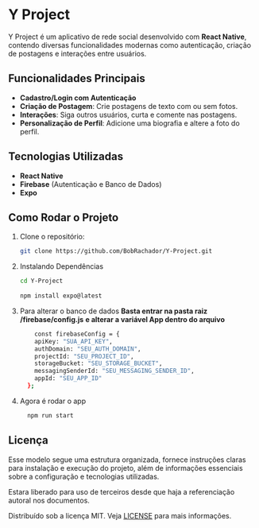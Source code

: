 # Y Project

Y Project é um aplicativo de rede social desenvolvido com **React Native**, contendo diversas funcionalidades modernas como autenticação, criação de postagens e interações entre usuários.

## Funcionalidades Principais
- **Cadastro/Login com Autenticação**
- **Criação de Postagem**: Crie postagens de texto com ou sem fotos.
- **Interações**: Siga outros usuários, curta e comente nas postagens.
- **Personalização de Perfil**: Adicione uma biografia e altere a foto do perfil.

## Tecnologias Utilizadas
- **React Native**
- **Firebase** (Autenticação e Banco de Dados)
- **Expo**

## Como Rodar o Projeto

1. Clone o repositório:
   ```bash
   git clone https://github.com/BobRachador/Y-Project.git
   
2. Instalando Dependências
   ```bash
   cd Y-Project
  
   npm install expo@latest

3. Para alterar o banco de dados
   **Basta entrar na pasta raiz /firebase/config.js**
   **e alterar a variável App dentro do arquivo**
      ```bash
          const firebaseConfig = {
          apiKey: "SUA_API_KEY",
          authDomain: "SEU_AUTH_DOMAIN",
          projectId: "SEU_PROJECT_ID",
          storageBucket: "SEU_STORAGE_BUCKET",
          messagingSenderId: "SEU_MESSAGING_SENDER_ID",
          appId: "SEU_APP_ID"
        };

4. Agora é rodar o app
     ```bash
       npm run start

## Licença

Esse modelo segue uma estrutura organizada, fornece instruções claras para instalação e execução do projeto, além de informações essenciais sobre a configuração e tecnologias utilizadas.

Estara liberado para uso de terceiros desde que haja a referenciação autoral nos documentos.

Distribuído sob a licença MIT. Veja [LICENSE](./LICENSE) para mais informações.
